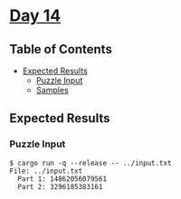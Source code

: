 # [Day 14](https://adventofcode.com/2020/day/14)

## Table of Contents

- [Expected Results](#expected-results)
    + [Puzzle Input](#puzzle-input)
    + [Samples](#samples)

## Expected Results

### Puzzle Input

```console
$ cargo run -q --release -- ../input.txt
File: ../input.txt
  Part 1: 14862056079561
  Part 2: 3296185383161
```
